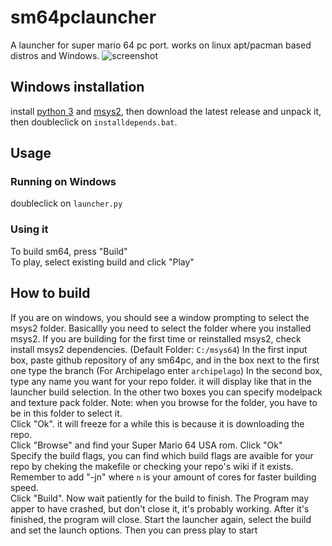 # sm64pclauncher
A launcher for super mario 64 pc port. works on linux apt/pacman based distros and Windows.
![screenshot](https://cdn.discordapp.com/attachments/886701656488697878/919333674229583923/Zrzut_ekranu_z_2021-12-11_22-02-23.png)
## Windows installation
install [python 3](https://www.python.org/downloads/) and [msys2](https://www.msys2.org/), then download the latest release and unpack it, then doubleclick on `installdepends.bat`.
## Usage
### Running on Windows
doubleclick  on `launcher.py`
### Using it
To build sm64, press "Build"  
To play, select existing build and click "Play"  
## How to build
If you are on windows, you should see a window prompting to select the msys2 folder. Basicallly you need to select the folder where you installed msys2. If you are building for the first time or reinstalled msys2, check install msys2 dependencies. (Default Folder: `C:/msys64`)
In the first input box, paste github repository of any sm64pc, and in the box next to the first one type the branch (For Archipelago enter `archipelago`)
In the second box, type any name you want for your repo folder. it will display like that in the launcher build selection.
In the other two boxes you can specify modelpack and texture pack folder. Note: when you browse for the folder, you have to be in this folder to select it.  
Click "Ok". it will freeze for a while this is because it is downloading the repo.  
Click "Browse" and find your Super Mario 64 USA rom. Click "Ok"  
Specify the build flags, you can find which build flags are avaible for your repo by cheking the makefile or checking your repo's wiki if it exists. Remember to add "-jn" where `n` is your amount of cores for faster building speed.  
Click "Build". Now wait patiently for the build to finish. The Program may apper to have crashed, but don't close it, it's probably working.
After it's finished, the program will close. Start the launcher again, select the build and set the launch options. Then you can press play to start
